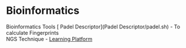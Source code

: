 # Bioinformatics
Bioinformatics Tools
[
Padel Descriptor](Padel Descriptor/padel.sh) - To calculate Fingerprints  
NGS Technique - [Learning Platform]([url](http://education.knoweng.org/sequenceng/))

